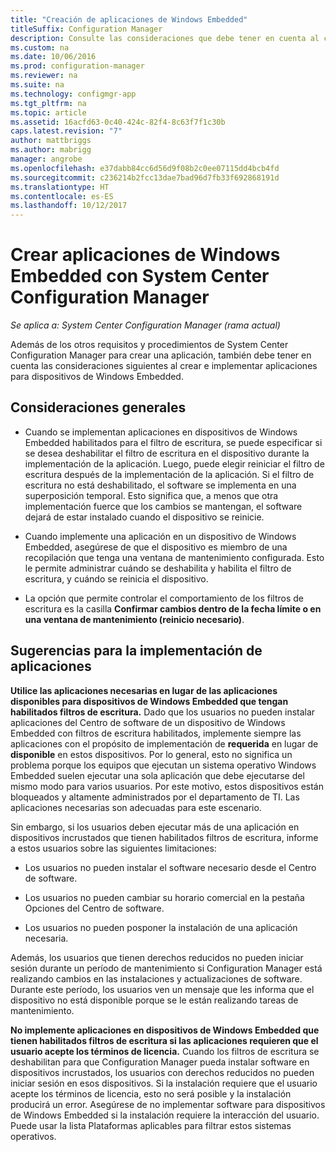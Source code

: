 ```yaml
---
title: "Creación de aplicaciones de Windows Embedded"
titleSuffix: Configuration Manager
description: Consulte las consideraciones que debe tener en cuenta al crear e implementar aplicaciones para dispositivos de Windows Embedded.
ms.custom: na
ms.date: 10/06/2016
ms.prod: configuration-manager
ms.reviewer: na
ms.suite: na
ms.technology: configmgr-app
ms.tgt_pltfrm: na
ms.topic: article
ms.assetid: 16acfd63-0c40-424c-82f4-8c63f7f1c30b
caps.latest.revision: "7"
author: mattbriggs
ms.author: mabrigg
manager: angrobe
ms.openlocfilehash: e37dabb84cc6d56d9f08b2c0ee07115dd4bcb4fd
ms.sourcegitcommit: c236214b2fcc13dae7bad96d7fb33f692868191d
ms.translationtype: HT
ms.contentlocale: es-ES
ms.lasthandoff: 10/12/2017
---
```

# <a name="create-windows-embedded-applications-with-system-center-configuration-manager"></a>Crear aplicaciones de Windows Embedded con System Center Configuration Manager

*Se aplica a: System Center Configuration Manager (rama actual)*

Además de los otros requisitos y procedimientos de System Center Configuration Manager para crear una aplicación, también debe tener en cuenta las consideraciones siguientes al crear e implementar aplicaciones para dispositivos de Windows Embedded.  

## <a name="general-considerations"></a>Consideraciones generales  

-   Cuando se implementan aplicaciones en dispositivos de Windows Embedded habilitados para el filtro de escritura, se puede especificar si se desea deshabilitar el filtro de escritura en el dispositivo durante la implementación de la aplicación. Luego, puede elegir reiniciar el filtro de escritura después de la implementación de la aplicación. Si el filtro de escritura no está deshabilitado, el software se implementa en una superposición temporal. Esto significa que, a menos que otra implementación fuerce que los cambios se mantengan, el software dejará de estar instalado cuando el dispositivo se reinicie.  

-   Cuando implemente una aplicación en un dispositivo de Windows Embedded, asegúrese de que el dispositivo es miembro de una recopilación que tenga una ventana de mantenimiento configurada. Esto le permite administrar cuándo se deshabilita y habilita el filtro de escritura, y cuándo se reinicia el dispositivo.  

-   La opción que permite controlar el comportamiento de los filtros de escritura es la casilla **Confirmar cambios dentro de la fecha límite o en una ventana de mantenimiento (reinicio necesario)**.  

## <a name="tips-for-deploying-applications"></a>Sugerencias para la implementación de aplicaciones  

**Utilice las aplicaciones necesarias en lugar de las aplicaciones disponibles para dispositivos de Windows Embedded que tengan habilitados filtros de escritura.** Dado que los usuarios no pueden instalar aplicaciones del Centro de software de un dispositivo de Windows Embedded con filtros de escritura habilitados, implemente siempre las aplicaciones con el propósito de implementación de **requerida** en lugar de **disponible** en estos dispositivos. Por lo general, esto no significa un problema porque los equipos que ejecutan un sistema operativo Windows Embedded suelen ejecutar una sola aplicación que debe ejecutarse del mismo modo para varios usuarios. Por este motivo, estos dispositivos están bloqueados y altamente administrados por el departamento de TI. Las aplicaciones necesarias son adecuadas para este escenario.

 Sin embargo, si los usuarios deben ejecutar más de una aplicación en dispositivos incrustados que tienen habilitados filtros de escritura, informe a estos usuarios sobre las siguientes limitaciones:  

-   Los usuarios no pueden instalar el software necesario desde el Centro de software.  

-   Los usuarios no pueden cambiar su horario comercial en la pestaña Opciones del Centro de software.  

-   Los usuarios no pueden posponer la instalación de una aplicación necesaria.  

Además, los usuarios que tienen derechos reducidos no pueden iniciar sesión durante un período de mantenimiento si Configuration Manager está realizando cambios en las instalaciones y actualizaciones de software. Durante este período, los usuarios ven un mensaje que les informa que el dispositivo no está disponible porque se le están realizando tareas de mantenimiento.  

**No implemente aplicaciones en dispositivos de Windows Embedded que tienen habilitados filtros de escritura si las aplicaciones requieren que el usuario acepte los términos de licencia.** Cuando los filtros de escritura se deshabilitan para que Configuration Manager pueda instalar software en dispositivos incrustados, los usuarios con derechos reducidos no pueden iniciar sesión en esos dispositivos. Si la instalación requiere que el usuario acepte los términos de licencia, esto no será posible y la instalación producirá un error. Asegúrese de no implementar software para dispositivos de Windows Embedded si la instalación requiere la interacción del usuario. Puede usar la lista Plataformas aplicables para filtrar estos sistemas operativos.  
